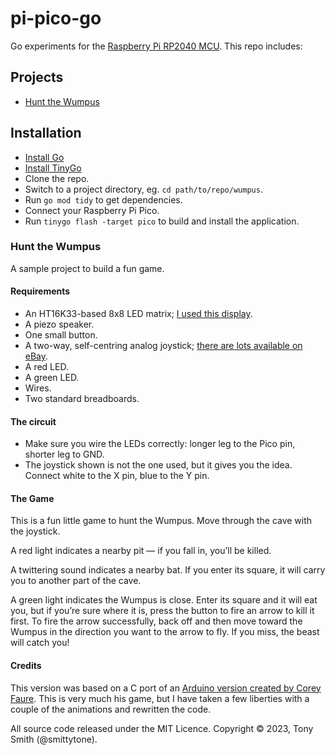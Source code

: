 # pi-pico-go

Go experiments for the [Raspberry Pi RP2040 MCU](https://www.raspberrypi.com/documentation/microcontrollers/rp2040.html#documentation). This repo includes:

## Projects

* [Hunt the Wumpus](#hunt-the-wumpus)

## Installation

* [Install Go](https://go.dev)
* [Install TinyGo](https://tinygo.org/getting-started/install/)
* Clone the repo.
* Switch to a project directory, eg. `cd path/to/repo/wumpus`.
* Run `go mod tidy` to get dependencies.
* Connect your Raspberry Pi Pico.
* Run `tinygo flash -target pico` to build and install the application.

### Hunt the Wumpus

A sample project to build a fun game.

#### Requirements

* An HT16K33-based 8x8 LED matrix; [I used this display](https://www.adafruit.com/product/1049).
* A piezo speaker.
* One small button.
* A two-way, self-centring analog joystick; [there are lots available on eBay](https://www.ebay.co.uk/itm/New-PSP-2-Axis-Analog-Thumb-GAME-Joystick-Module-3V-5V-For-arduino-PSP/401104248437?hash=item5d63ad1e75:g:HcEAAOSwjqVZNSzw).
* A red LED.
* A green LED.
* Wires.
* Two standard breadboards.

#### The circuit

* Make sure you wire the LEDs correctly: longer leg to the Pico pin, shorter leg to GND.
* The joystick shown is not the one used, but it gives you the idea. Connect white to the X pin, blue to the Y pin.

#### The Game

This is a fun little game to hunt the Wumpus. Move through the cave with the joystick.

A red light indicates a nearby pit — if you fall in, you’ll be killed.

A twittering sound indicates a nearby bat. If you enter its square, it will carry you to another part of the cave.

A green light indicates the Wumpus is close. Enter its square and it will eat you, but if you’re sure where it is, press the button to fire an arrow to kill it first. To fire the arrow successfully, back off and then move toward the Wumpus in the direction you want to the arrow to fly. If you miss, the beast will catch you!

#### Credits

This version was based on a C port of an [Arduino version created by Corey Faure](https://github.com/coreyfaure/HuntTheWumpus-Arduino). This is very much his game, but I have taken a few liberties with a couple of the animations and rewritten the code.

All source code released under the MIT Licence. Copyright © 2023, Tony Smith (@smittytone).
